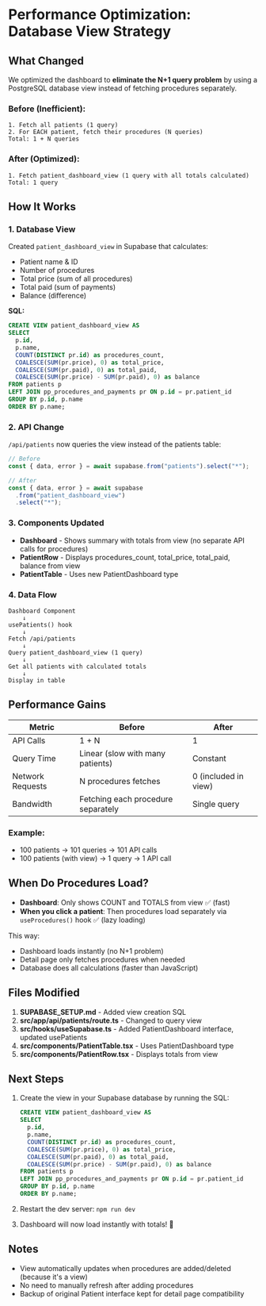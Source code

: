 # Performance Optimization: Database View Strategy

## What Changed

We optimized the dashboard to **eliminate the N+1 query problem** by using a PostgreSQL database view instead of fetching procedures separately.

### Before (Inefficient):

```
1. Fetch all patients (1 query)
2. For EACH patient, fetch their procedures (N queries)
Total: 1 + N queries
```

### After (Optimized):

```
1. Fetch patient_dashboard_view (1 query with all totals calculated)
Total: 1 query
```

## How It Works

### 1. Database View

Created `patient_dashboard_view` in Supabase that calculates:

- Patient name & ID
- Number of procedures
- Total price (sum of all procedures)
- Total paid (sum of payments)
- Balance (difference)

**SQL:**

```sql
CREATE VIEW patient_dashboard_view AS
SELECT
  p.id,
  p.name,
  COUNT(DISTINCT pr.id) as procedures_count,
  COALESCE(SUM(pr.price), 0) as total_price,
  COALESCE(SUM(pr.paid), 0) as total_paid,
  COALESCE(SUM(pr.price) - SUM(pr.paid), 0) as balance
FROM patients p
LEFT JOIN pp_procedures_and_payments pr ON p.id = pr.patient_id
GROUP BY p.id, p.name
ORDER BY p.name;
```

### 2. API Change

`/api/patients` now queries the view instead of the patients table:

```typescript
// Before
const { data, error } = await supabase.from("patients").select("*");

// After
const { data, error } = await supabase
  .from("patient_dashboard_view")
  .select("*");
```

### 3. Components Updated

- **Dashboard** - Shows summary with totals from view (no separate API calls for procedures)
- **PatientRow** - Displays procedures_count, total_price, total_paid, balance from view
- **PatientTable** - Uses new PatientDashboard type

### 4. Data Flow

```
Dashboard Component
    ↓
usePatients() hook
    ↓
Fetch /api/patients
    ↓
Query patient_dashboard_view (1 query)
    ↓
Get all patients with calculated totals
    ↓
Display in table
```

## Performance Gains

| Metric           | Before                             | After                |
| ---------------- | ---------------------------------- | -------------------- |
| API Calls        | 1 + N                              | 1                    |
| Query Time       | Linear (slow with many patients)   | Constant             |
| Network Requests | N procedures fetches               | 0 (included in view) |
| Bandwidth        | Fetching each procedure separately | Single query         |

### Example:

- 100 patients → 101 queries → 101 API calls
- 100 patients (with view) → 1 query → 1 API call

## When Do Procedures Load?

- **Dashboard**: Only shows COUNT and TOTALS from view ✅ (fast)
- **When you click a patient**: Then procedures load separately via `useProcedures()` hook ✅ (lazy loading)

This way:

- Dashboard loads instantly (no N+1 problem)
- Detail page only fetches procedures when needed
- Database does all calculations (faster than JavaScript)

## Files Modified

1. **SUPABASE_SETUP.md** - Added view creation SQL
2. **src/app/api/patients/route.ts** - Changed to query view
3. **src/hooks/useSupabase.ts** - Added PatientDashboard interface, updated usePatients
4. **src/components/PatientTable.tsx** - Uses PatientDashboard type
5. **src/components/PatientRow.tsx** - Displays totals from view

## Next Steps

1. Create the view in your Supabase database by running the SQL:

   ```sql
   CREATE VIEW patient_dashboard_view AS
   SELECT
     p.id,
     p.name,
     COUNT(DISTINCT pr.id) as procedures_count,
     COALESCE(SUM(pr.price), 0) as total_price,
     COALESCE(SUM(pr.paid), 0) as total_paid,
     COALESCE(SUM(pr.price) - SUM(pr.paid), 0) as balance
   FROM patients p
   LEFT JOIN pp_procedures_and_payments pr ON p.id = pr.patient_id
   GROUP BY p.id, p.name
   ORDER BY p.name;
   ```

2. Restart the dev server: `npm run dev`

3. Dashboard will now load instantly with totals! 🚀

## Notes

- View automatically updates when procedures are added/deleted (because it's a view)
- No need to manually refresh after adding procedures
- Backup of original Patient interface kept for detail page compatibility
